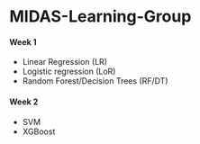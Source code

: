 # MIDAS-Learning-Group

#### Week 1 
* Linear Regression (LR)
* Logistic regression (LoR)
* Random Forest/Decision Trees (RF/DT)
#### Week 2 
* SVM
* XGBoost
